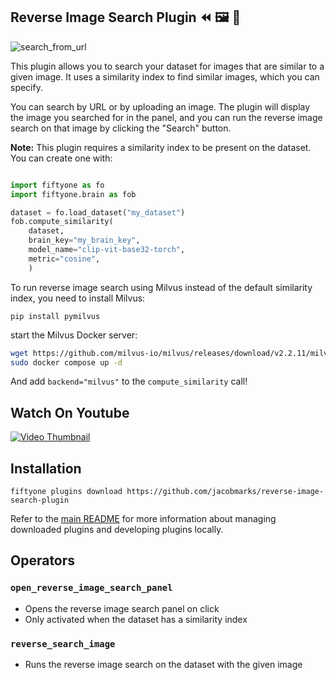 ## Reverse Image Search Plugin ⏪ 🖼️ 🔎

![search_from_url](https://github.com/jacobmarks/reverse-image-search-plugin/assets/12500356/cc2df982-891a-4cef-967e-67d583134d25)

This plugin allows you to search your dataset for images that are similar to a
given image. It uses a similarity index to find similar images, which you can
specify. 

You can search by URL or by uploading an image. The plugin will display the
image you searched for in the panel, and you can run the reverse image search
on that image by clicking the "Search" button.

**Note:** This plugin requires a similarity index to be present on the dataset. 
You can create one with:

```py

import fiftyone as fo
import fiftyone.brain as fob

dataset = fo.load_dataset("my_dataset")
fob.compute_similarity(
    dataset,
    brain_key="my_brain_key",
    model_name="clip-vit-base32-torch",
    metric="cosine",
    )
```

To run reverse image search using Milvus instead of the default similarity
index, you need to install Milvus:

```shell
pip install pymilvus
```

start the Milvus Docker server:

```bash
wget https://github.com/milvus-io/milvus/releases/download/v2.2.11/milvus-standalone-docker-compose.yml -O docker-compose.yml
sudo docker compose up -d
```

And add `backend="milvus"` to the `compute_similarity` call!

## Watch On Youtube
[![Video Thumbnail](https://img.youtube.com/vi/ZlUD1xcZxo4/0.jpg)](https://www.youtube.com/watch?v=ZlUD1xcZxo4&list=PLuREAXoPgT0RZrUaT0UpX_HzwKkoB-S9j&index=9)


## Installation

```shell
fiftyone plugins download https://github.com/jacobmarks/reverse-image-search-plugin
```

Refer to the [main README](https://github.com/voxel51/fiftyone-plugins) for
more information about managing downloaded plugins and developing plugins
locally.

## Operators

### `open_reverse_image_search_panel`

- Opens the reverse image search panel on click
- Only activated when the dataset has a similarity index

### `reverse_search_image`

- Runs the reverse image search on the dataset with the given image
